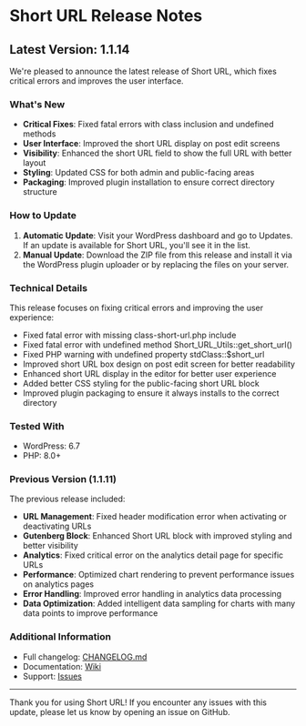 # Short URL Release Notes

## Latest Version: 1.1.14

We're pleased to announce the latest release of Short URL, which fixes critical errors and improves the user interface.

### What's New

- **Critical Fixes**: Fixed fatal errors with class inclusion and undefined methods
- **User Interface**: Improved the short URL display on post edit screens
- **Visibility**: Enhanced the short URL field to show the full URL with better layout
- **Styling**: Updated CSS for both admin and public-facing areas
- **Packaging**: Improved plugin installation to ensure correct directory structure

### How to Update

1. **Automatic Update**: Visit your WordPress dashboard and go to Updates. If an update is available for Short URL, you'll see it in the list.
2. **Manual Update**: Download the ZIP file from this release and install it via the WordPress plugin uploader or by replacing the files on your server.

### Technical Details

This release focuses on fixing critical errors and improving the user experience:

- Fixed fatal error with missing class-short-url.php include
- Fixed fatal error with undefined method Short_URL_Utils::get_short_url()
- Fixed PHP warning with undefined property stdClass::$short_url
- Improved short URL box design on post edit screen for better readability
- Enhanced short URL display in the editor for better user experience
- Added better CSS styling for the public-facing short URL block
- Improved plugin packaging to ensure it always installs to the correct directory

### Tested With

- WordPress: 6.7
- PHP: 8.0+

### Previous Version (1.1.11)

The previous release included:

- **URL Management**: Fixed header modification error when activating or deactivating URLs
- **Gutenberg Block**: Enhanced Short URL block with improved styling and better visibility
- **Analytics**: Fixed critical error on the analytics detail page for specific URLs
- **Performance**: Optimized chart rendering to prevent performance issues on analytics pages
- **Error Handling**: Improved error handling in analytics data processing
- **Data Optimization**: Added intelligent data sampling for charts with many data points to improve performance

### Additional Information

- Full changelog: [CHANGELOG.md](https://github.com/tomrobak/short-url/blob/main/CHANGELOG.md)
- Documentation: [Wiki](https://github.com/tomrobak/short-url/wiki)
- Support: [Issues](https://github.com/tomrobak/short-url/issues)

---

Thank you for using Short URL! If you encounter any issues with this update, please let us know by opening an issue on GitHub. 